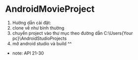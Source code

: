 # AndroidMovieProject
1. Hướng dẫn cài đặt:
2. clone về như bình thường
3. chuyển project vào thư mục theo đường dẫn C:\Users\{Your pc}\AndroidStudioProjects
4. mở android studio và build ^^
- note: API 21-30
